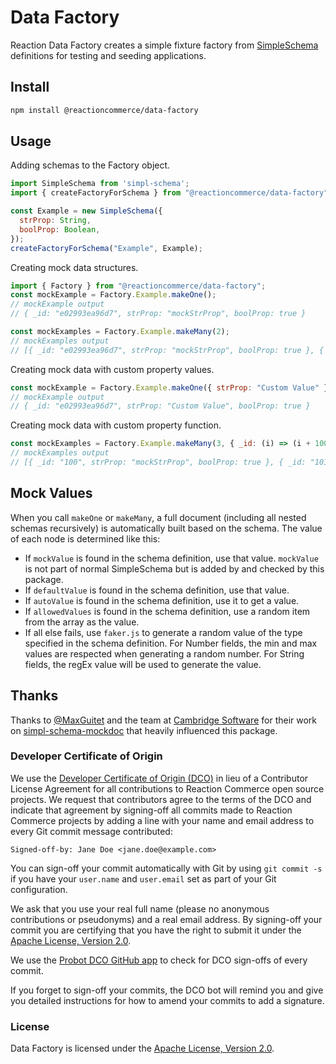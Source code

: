 # Data Factory

Reaction Data Factory creates a simple fixture factory from [SimpleSchema](https://github.com/aldeed/simple-schema-js) definitions for testing and seeding applications.

## Install

```sh
npm install @reactioncommerce/data-factory
```


## Usage

Adding schemas to the Factory object.
``` js
import SimpleSchema from 'simpl-schema';
import { createFactoryForSchema } from "@reactioncommerce/data-factory";

const Example = new SimpleSchema({
  strProp: String,
  boolProp: Boolean,
});
createFactoryForSchema("Example", Example);
```

Creating mock data structures.
``` js
import { Factory } from "@reactioncommerce/data-factory";
const mockExample = Factory.Example.makeOne();
// mockExample output
// { _id: "e02993ea96d7", strProp: "mockStrProp", boolProp: true }

const mockExamples = Factory.Example.makeMany(2);
// mockExamples output
// [{ _id: "e02993ea96d7", strProp: "mockStrProp", boolProp: true }, { _id: "3ff4e0634ecc", strProp: "mockStrProp", boolProp: false }]
```

Creating mock data with custom property values.
``` js
const mockExample = Factory.Example.makeOne({ strProp: "Custom Value" });
// mockExample output
// { _id: "e02993ea96d7", strProp: "Custom Value", boolProp: true }
```

Creating mock data with custom property function.
``` js
const mockExamples = Factory.Example.makeMany(3, { _id: (i) => (i + 100).toString() });
// mockExamples output
// [{ _id: "100", strProp: "mockStrProp", boolProp: true }, { _id: "101", strProp: "mockStrProp", boolProp: false }], { _id: "102", strProp: "mockStrProp", boolProp: false }]
```

## Mock Values

When you call `makeOne` or `makeMany`, a full document (including all nested schemas recursively) is automatically built based on the schema. The value of each node is determined like this:

- If `mockValue` is found in the schema definition, use that value. `mockValue` is not part of normal SimpleSchema but is added by and checked by this package.
- If `defaultValue` is found in the schema definition, use that value.
- If `autoValue` is found in the schema definition, use it to get a value.
- If `allowedValues` is found in the schema definition, use a random item from the array as the value.
- If all else fails, use `faker.js` to generate a random value of the type specified in the schema definition. For Number fields, the min and max values are respected when generating a random number. For String fields, the regEx value will be used to generate the value.

## Thanks
Thanks to [@MaxGuitet](https://github.com/MaxGuitet) and the team at [Cambridge Software](https://github.com/CambridgeSoftwareLtd) for their work on [simpl-schema-mockdoc](https://github.com/CambridgeSoftwareLtd/simpl-schema-mockdoc) that heavily influenced this package.

### Developer Certificate of Origin
We use the [Developer Certificate of Origin (DCO)](https://developercertificate.org/) in lieu of a Contributor License Agreement for all contributions to Reaction Commerce open source projects. We request that contributors agree to the terms of the DCO and indicate that agreement by signing-off all commits made to Reaction Commerce projects by adding a line with your name and email address to every Git commit message contributed:
```
Signed-off-by: Jane Doe <jane.doe@example.com>
```

You can sign-off your commit automatically with Git by using `git commit -s` if you have your `user.name` and `user.email` set as part of your Git configuration.

We ask that you use your real full name (please no anonymous contributions or pseudonyms) and a real email address. By signing-off your commit you are certifying that you have the right to submit it under the [Apache License, Version 2.0](./LICENSE).

We use the [Probot DCO GitHub app](https://github.com/apps/dco) to check for DCO sign-offs of every commit.

If you forget to sign-off your commits, the DCO bot will remind you and give you detailed instructions for how to amend your commits to add a signature.


### License
Data Factory is licensed under the [Apache License, Version 2.0](./LICENSE).

